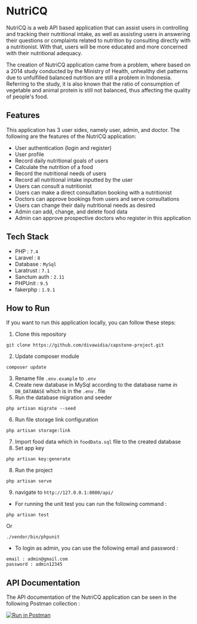 # NutriCQ

NutriCQ is a web API based application that can assist users in 
controlling and tracking their nutritional intake, 
as well as assisting users in answering their questions 
or complaints related to nutrition by consulting directly
with a nutritionist. With that, users will be more 
educated and more concerned with their nutritional 
adequacy.

The creation of NutriCQ application came from a problem, 
where based on a 2014 study conducted by the Ministry of 
Health, unhealthy diet patterns due to unfulfilled balanced 
nutrition are still a problem in Indonesia. Referring to 
the study, it is also known that the ratio of consumption 
of vegetable and animal protein is still not balanced, 
thus affecting the quality of people's food.

## Features
This application has 3 user sides, namely user, admin, and doctor. The following are the features of the NutriCQ application:
- User authentication (login and register)
- User profile
- Record daily nutritional goals of users
- Calculate the nutrition of a food
- Record the nutritional needs of users
- Record all nutritional intake inputted by the user
- Users can consult a nutritionist
- Users can make a direct consultation booking with a nutritionist
- Doctors can approve bookings from users and serve consultations
- Users can change their daily nutritional needs as desired
- Admin can add, change, and delete food data
- Admin can approve prospective doctors who register in this application

## Tech Stack
* PHP : `7.4`
* Laravel : `8`
* Database : `MySql`
* Laratrust : `7.1`
* Sanctum auth : `2.11`
* PHPUnit : `9.5`
* fakerphp : `1.9.1`

## How to Run

If you want to run this application locally, you can follow these steps:
1. Clone this repository
 ```
git clone https://github.com/divawidia/capstone-project.git
```
2. Update composer module
```
composer update
```
3. Rename file `.env.example` to `.env`
4. Create new database in MySql according to the database name in `DB_DATABASE` which is in the `.env` . file
5. Run the database migration and seeder 
```
php artisan migrate --seed
```
6. Run file storage link configuration
```
php artisan storage:link
```
7. Import food data which in `foodData.sql` file to the created database
8. Set app key
```
php artisan key:generate
```
8. Run the project
```
php artisan serve
```
9. navigate to `http://127.0.0.1:8000/api/`

* For running the unit test you can run the following command :
```
php artisan test
```
Or
```
./vendor/bin/phpunit
```
* To login as admin, you can use the following email and password :
```
email : admin@gmail.com
password : admin12345
```
## API Documentation
The API documentation of the NutriCQ application can be seen in the following Postman collection :

[![Run in Postman](https://run.pstmn.io/button.svg)](https://documenter.getpostman.com/view/21652206/UzJFvy4Y)
